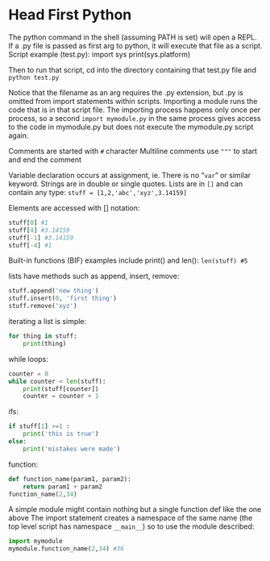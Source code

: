 # Head First Python
The python command in the shell (assuming PATH is set) will open a REPL.
If a .py file is passed as first arg to python, it will execute that file as a script.
Script example (test.py):
    import sys
    print(sys.platform)
    
Then to run that script, cd into the directory containing that test.py file and `python test.py`

Notice that the filename as an arg requires the .py extension, but .py is omitted from import statements within scripts.
Importing a module runs the code that is in that script file.  The importing process happens only once per process, so a second `import mymodule.py` in the same process gives access to the code in mymodule.py but does not execute the mymodule.py script again.

Comments are started with `#` character
Multiline comments use `"""` to start and end the comment

Variable declaration occurs at assignment, ie. There is no “`var`” or similar keyword.  Strings are in double or single quotes.  Lists are in `[]` and can contain any type:
`stuff = [1,2,'abc','xyz',3.14159]`

Elements are accessed with [] notation:
```python
stuff[0] #1
stuff[4] #3.14159
stuff[-1] #3.14159
stuff[-4] #1
```

Built-in functions (BIF) examples include print() and len():
`len(stuff) #5`

lists have methods such as append, insert, remove:
```python
stuff.append('new thing')
stuff.insert(0, 'first thing')
stuff.remove('xyz')
```

iterating a list is simple:
```python
for thing in stuff:
	print(thing)
```

while loops:
```python
counter = 0
while counter < len(stuff):
	print(stuff[counter])
	counter = counter + 1
```

ifs:
```python
if stuff[1] >=1 :
	print('this is true')
else:
	print('mistakes were made')
```

function:
```python
def function_name(param1, param2):
	return param1 + param2
function_name(2,34)
```

A simple module might contain nothing but a single function def like the one above
The import statement creates a namespace of the same name (the top level script has namespace `__main__`) so to use the module described:
```python
import mymodule
mymodule.function_name(2,34) #36
```
